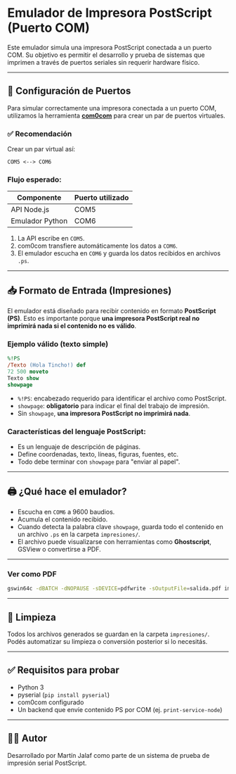 # Emulador de Impresora PostScript (Puerto COM)

Este emulador simula una impresora PostScript conectada a un puerto COM. Su objetivo es permitir el desarrollo y prueba de sistemas que imprimen a través de puertos seriales sin requerir hardware físico.

---

## 🔌 Configuración de Puertos

Para simular correctamente una impresora conectada a un puerto COM, utilizamos la herramienta **[com0com](https://sourceforge.net/projects/com0com/)** para crear un par de puertos virtuales.

### ✅ Recomendación

Crear un par virtual así:

```
COM5 <--> COM6
```

### Flujo esperado:

| Componente        | Puerto utilizado |
|-------------------|------------------|
| API Node.js       | COM5             |
| Emulador Python   | COM6             |

1. La API escribe en `COM5`.
2. com0com transfiere automáticamente los datos a `COM6`.
3. El emulador escucha en `COM6` y guarda los datos recibidos en archivos `.ps`.

---

## 📥 Formato de Entrada (Impresiones)

El emulador está diseñado para recibir contenido en formato **PostScript (PS)**. Esto es importante porque **una impresora PostScript real no imprimirá nada si el contenido no es válido**.

### Ejemplo válido (texto simple)

```postscript
%!PS
/Texto (Hola Tincho!) def
72 500 moveto
Texto show
showpage
```

- `%!PS`: encabezado requerido para identificar el archivo como PostScript.
- `showpage`: **obligatorio** para indicar el final del trabajo de impresión.
- Sin `showpage`, **una impresora PostScript no imprimirá nada**.

### Características del lenguaje PostScript:

- Es un lenguaje de descripción de páginas.
- Define coordenadas, texto, líneas, figuras, fuentes, etc.
- Todo debe terminar con `showpage` para "enviar al papel".

---

## 🖨️ ¿Qué hace el emulador?

- Escucha en `COM6` a 9600 baudios.
- Acumula el contenido recibido.
- Cuando detecta la palabra clave `showpage`, guarda todo el contenido en un archivo `.ps` en la carpeta `impresiones/`.
- El archivo puede visualizarse con herramientas como **Ghostscript**, GSView o convertirse a PDF.

---

### Ver como PDF

```bash
gswin64c -dBATCH -dNOPAUSE -sDEVICE=pdfwrite -sOutputFile=salida.pdf impresion_xxx.ps
```

---

## 🧹 Limpieza

Todos los archivos generados se guardan en la carpeta `impresiones/`. Podés automatizar su limpieza o conversión posterior si lo necesitás.

---

## ✅ Requisitos para probar

- Python 3
- pyserial (`pip install pyserial`)
- com0com configurado
- Un backend que envíe contenido PS por COM (ej. `print-service-node`)

---

## 👨‍💻 Autor

Desarrollado por Martín Jalaf como parte de un sistema de prueba de impresión serial PostScript.